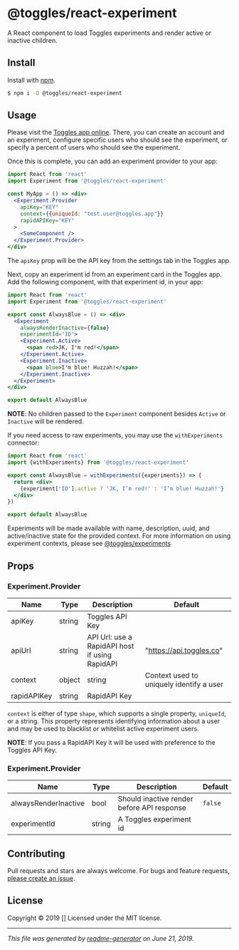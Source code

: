 # @toggles/react-experiment

A React component to load Toggles experiments and render active or inactive children.

## Install

Install with [npm](https://www.npmjs.com/).

```sh
$ npm i -D @toggles/react-experiment
```

## Usage
Please visit the [Toggles app online](https://toggles.app/). There, you can create an account and an experiment, configure specific users who should see the experiment, or specify a percent of users who should see the experiment.

Once this is complete, you can add an experiment provider to your app:

```jsx
import React from 'react'
import Experiment from '@toggles/react-experiment'

const MyApp = () => <div>
  <Experiment.Provider
    apiKey="KEY"
    context={{uniqueId: "test.user@toggles.app"}}
    rapidAPIKey="KEY"
  >
    <SomeComponent />
  </Experiment.Provider>
</div>
```

The `apiKey` prop will be the API key from the settings tab in the Toggles app.

Next, copy an experiment id from an experiment card in the Toggles app. Add the following component, with that experiment id, in your app:

```jsx
import React from 'react'
import Experiment from '@toggles/react-experiment'

export const AlwaysBlue = () => <div>
  <Experiment
    alwaysRenderInactive={false}
    experimentId="ID">
    <Experiment.Active>
      <span red>JK, I'm red!</span>
    </Experiment.Active>
    <Experiment.Inactive>
      <span blue>I'm blue! Huzzah!</span>
    </Experiment.Inactive>
  </Experiment>
</div>

export default AlwaysBlue
```

**NOTE**: No children passed to the `Experiment` component besides `Active` or `Inactive` will be rendered.

If you need access to raw experiments, you may use the `withExperiments` connector:

```jsx
import React from 'react'
import {withExperiments} from '@toggles/react-experiment'

export const AlwaysBlue = withExperiments({experiments}) => {
  return <div>
    {experiment['ID'].active ? 'JK, I’m red!' : 'I’m blue! Huzzah!'}
  </div>
})

export default AlwaysBlue
```

Experiments will be made available with name, description, uuid, and active/inactive state for the provided context. For more information on using experiment contexts, please see [@toggles/experiments](https://www.npmjs.com/package/@toggles/experiments "@toggles/experiments")

## Props

### Experiment.Provider

| Name                        | Type          | Description                                    | Default                       |
| --------------------------- | ------------- | ---------------------------------------------- | ----------------------------- |
| apiKey                      | string        | Toggles API Key                                |                               |
| apiUrl                      | string        | API Url: use a RapidAPI host if using RapidAPI | "https://api.toggles.co"      |
| context                     | object|string | Context used to uniquely identify a user       |                               |
| rapidAPIKey                 | string        | RapidAPI Key                                   |                               |

`context` is either of type `shape`, which supports a single property, `uniqueId`, or a string. This property represents identifying information about a user and may be used to blacklist or whitelist active experiment users.

**NOTE**: If you pass a RapidAPI Key it will be used with preference to the Toggles API Key.

### Experiment.Provider

| Name                        | Type          | Description                                    | Default                       |
| --------------------------- | ------------- | ---------------------------------------------- | ----------------------------- |
| alwaysRenderInactive        | bool          | Should inactive render before API response     | `false`                       |
| experimentId                | string        | A Toggles experiment id                        |                               |

## Contributing

Pull requests and stars are always welcome. For bugs and feature requests, [please create an issue](https://github.com/Joe%20Groseclose/react-experiment/issues).

## License

Copyright © 2019 []
Licensed under the MIT license.

***

_This file was generated by [readme-generator](https://github.com/jonschlinkert/readme-generator) on June 21, 2019._
